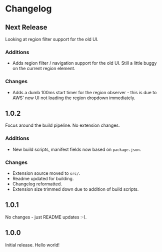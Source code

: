 # Changelog

## Next Release

Looking at region filter support for the old UI.

### Additions

* Adds region filter / navigation support for the old UI.
Still a little buggy on the current region element.

### Changes

* Adds a dumb 100ms start timer for the region observer - this is due to AWS' new UI not loading the
region dropdown immediately.

## 1.0.2

Focus around the build pipeline. No extension changes.

### Additions
* New build scripts, manifest fields now based on `package.json`.

### Changes
* Extension source moved to `src/`.
* Readme updated for building.
* Changelog reformatted.
* Extension size trimmed down due to addition of build scripts.

## 1.0.1

No changes - just README updates :-).

## 1.0.0

Initial release. Hello world!
